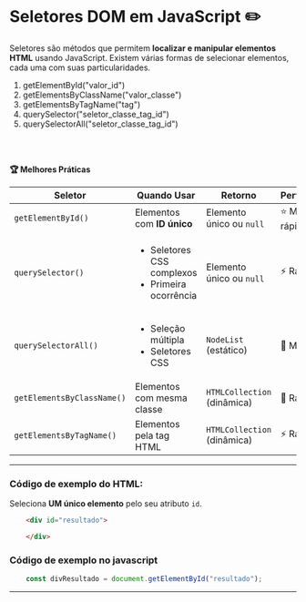 # Seletores DOM em JavaScript ✏️

Seletores são métodos que permitem **localizar e manipular elementos HTML** usando JavaScript. Existem várias formas de selecionar elementos, cada uma com suas particularidades.

1. getElementById("valor_id")
2. getElementsByClassName("valor_classe")
3. getElementsByTagName("tag")
4. querySelector("seletor_classe_tag_id")
5. querySelectorAll("seletor_classe_tag_id")


<br>
<br>


**🏆 Melhores Práticas**
<table class="seletores-table">
    <thead>
        <tr>
            <th>Seletor</th>
            <th>Quando Usar</th>
            <th>Retorno</th>
            <th>Performance</th>
            <th>Exemplo</th>
        </tr>
    </thead>
    <tbody>
        <tr>
            <td><code>getElementById()</code></td>
            <td>Elementos com <strong>ID único</strong></td>
            <td>Elemento único ou <code>null</code></td>
            <td>⭐ Mais rápido</td>
            <td><code>document.getElementById('header')</code></td>
        </tr>
        <tr>
            <td><code>querySelector()</code></td>
            <td>
                <ul>
                    <li>Seletores CSS complexos</li>
                    <li>Primeira ocorrência</li>
                </ul>
            </td>
            <td>Elemento único ou <code>null</code></td>
            <td>⚡ Rápido</td>
            <td><code>document.querySelector('.btn.primary')</code></td>
        </tr>
        <tr>
            <td><code>querySelectorAll()</code></td>
            <td>
                <ul>
                    <li>Seleção múltipla</li>
                    <li>Seletores CSS</li>
                </ul>
            </td>
            <td><code>NodeList</code> (estático)</td>
            <td>💨 Moderada</td>
            <td><code>document.querySelectorAll('input[type="text"]')</code></td>
        </tr>
        <tr>
            <td><code>getElementsByClassName()</code></td>
            <td>Elementos com mesma classe</td>
            <td><code>HTMLCollection</code> (dinâmica)</td>
            <td>🚀 Rápido</td>
            <td><code>document.getElementsByClassName('active')</code></td>
        </tr>
        <tr>
            <td><code>getElementsByTagName()</code></td>
            <td>Elementos pela tag HTML</td>
            <td><code>HTMLCollection</code> (dinâmica)</td>
            <td>⚡ Rápido</td>
            <td><code>document.getElementsByTagName('li')</code></td>
        </tr>
    </tbody>
</table>


------------------------------- 
### Código de exemplo do HTML:
Seleciona **UM único elemento** pelo seu atributo `id`.
```html
    <div id="resultado"> 

    </div>
```

### Código de exemplo no javascript
```javascript
    const divResultado = document.getElementById("resultado");
```

----------------

